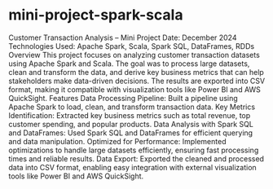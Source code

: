# mini-project-spark-scala
 Customer Transaction Analysis – Mini Project  Date: December 2024 Technologies Used: Apache Spark, Scala, Spark SQL, DataFrames, RDDs  Overview  This project focuses on analyzing customer transaction datasets using Apache Spark and Scala. The goal was to process large datasets, clean and transform the data, and derive key business metrics that can help stakeholders make data-driven decisions. The results are exported into CSV format, making it compatible with visualization tools like Power BI and AWS QuickSight.  Features  Data Processing Pipeline: Built a pipeline using Apache Spark to load, clean, and transform transaction data. Key Metrics Identification: Extracted key business metrics such as total revenue, top customer spending, and popular products. Data Analysis with Spark SQL and DataFrames: Used Spark SQL and DataFrames for efficient querying and data manipulation. Optimized for Performance: Implemented optimizations to handle large datasets efficiently, ensuring fast processing times and reliable results. Data Export: Exported the cleaned and processed data into CSV format, enabling easy integration with external visualization tools like Power BI and AWS QuickSight. 
